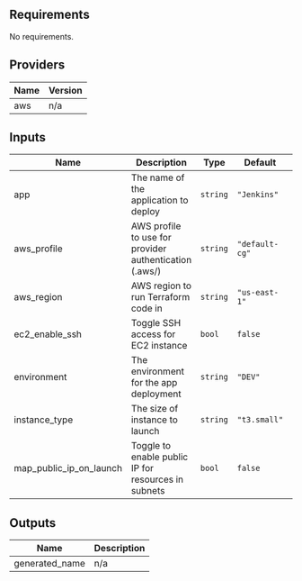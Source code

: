 <!-- BEGINNING OF PRE-COMMIT-TERRAFORM DOCS HOOK -->
## Requirements

No requirements.

## Providers

| Name | Version |
|------|---------|
| aws | n/a |

## Inputs

| Name | Description | Type | Default | Required |
|------|-------------|------|---------|:--------:|
| app | The name of the application to deploy | `string` | `"Jenkins"` | no |
| aws\_profile | AWS profile to use for provider authentication (.aws/) | `string` | `"default-cg"` | no |
| aws\_region | AWS region to run Terraform code in | `string` | `"us-east-1"` | no |
| ec2\_enable\_ssh | Toggle SSH access for EC2 instance | `bool` | `false` | no |
| environment | The environment for the app deployment | `string` | `"DEV"` | no |
| instance\_type | The size of instance to launch | `string` | `"t3.small"` | no |
| map\_public\_ip\_on\_launch | Toggle to enable public IP for resources in subnets | `bool` | `false` | no |

## Outputs

| Name | Description |
|------|-------------|
| generated\_name | n/a |

<!-- END OF PRE-COMMIT-TERRAFORM DOCS HOOK -->
